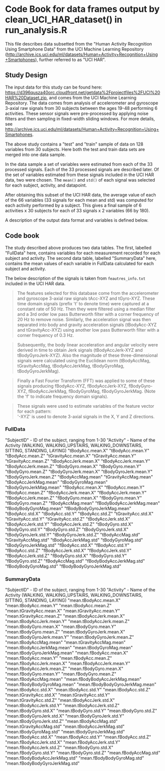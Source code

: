 # Code Book for data frames output by clean_UCI_HAR_dataset() in run_analysis.R

This file describes data subsetted from the "Human Activity Recognition Using Smartphone Data" from the UCI Machine Learning Repository (http://archive.ics.uci.edu/ml/datasets/Human+Activity+Recognition+Using+Smartphones), further referred to as "UCI HAR".

## Study Design

The input data for this study can be found here: https://d396qusza40orc.cloudfront.net/getdata%2Fprojectfiles%2FUCI%20HAR%20Dataset.zip, and comes from the UCI Machine Learning Repository. The data comes from analysis of accelerometer and gyroscope 3-axial raw signals from 30 subjects between the ages 19-48 performing 6 activities. These sensor signals were pre-processed by applying noise filters and then sampling in fixed-width sliding windows. For more details, see http://archive.ics.uci.edu/ml/datasets/Human+Activity+Recognition+Using+Smartphones.

The above study contains a "test" and "train" sample of data on 128 variables from 30 subjects. Here both the test and train data sets are merged into one data sample.

In the data sample a set of variables were estimated from each of the 33 processed signals. Each of the 33 processed signals are described later. Of the set of variables estimated from these signals included in the UCI HAR data, two were chosen. The `mean()` and `std()` of each signal was selected for each subject, activity, and datapoint.

After obtaining this subset of the UCI HAR data, the average value of each of the 66 variables (33 signals for each mean and std) was computed for each activity performed by a subject. This gives a final sample of 6 activities x 30 subjects for each of 33 signals x 2 variables (66 by 180).

A description of the output data format and variables is defined below.

## Code book

The study described above produces two data tables. The first, labelled "FullData" here, contains variables for each measurement recorded for each subject and activity. The second data table, labelled "SummaryData" here, contains the mean values of each variable in FullData calculated for each subject and activity.

The below description of the signals is taken from `feautres_info.txt` included in the UCI HAR data.

 > The features selected for this database come from the accelerometer and gyroscope 3-axial raw signals tAcc-XYZ and tGyro-XYZ. These time domain signals (prefix 't' to denote time) were captured at a constant rate of 50 Hz. Then they were filtered using a median filter and a 3rd order low pass Butterworth filter with a corner frequency of 20 Hz to remove noise. Similarly, the acceleration signal was then separated into body and gravity acceleration signals (tBodyAcc-XYZ and tGravityAcc-XYZ) using another low pass Butterworth filter with a corner frequency of 0.3 Hz. 

 > Subsequently, the body linear acceleration and angular velocity were derived in time to obtain Jerk signals (tBodyAccJerk-XYZ and tBodyGyroJerk-XYZ). Also the magnitude of these three-dimensional signals were calculated using the Euclidean norm (tBodyAccMag, tGravityAccMag, tBodyAccJerkMag, tBodyGyroMag, tBodyGyroJerkMag). 

 > Finally a Fast Fourier Transform (FFT) was applied to some of these signals producing fBodyAcc-XYZ, fBodyAccJerk-XYZ, fBodyGyro-XYZ, fBodyAccJerkMag, fBodyGyroMag, fBodyGyroJerkMag. (Note the 'f' to indicate frequency domain signals). 

 > These signals were used to estimate variables of the feature vector for each pattern:  
'-XYZ' is used to denote 3-axial signals in the X, Y and Z directions.

### FullData

"SubjectID" - ID of the subject, ranging from 1-30
"Activity" - Name of the Activity (WALKING, WALKING_UPSTAIRS, WALKING_DOWNSTAIRS, SITTING, STANDING, LAYING)
"tBodyAcc.mean.X"
"tBodyAcc.mean.Y"
"tBodyAcc.mean.Z"
"tGravityAcc.mean.X"
"tGravityAcc.mean.Y"
"tGravityAcc.mean.Z"
"tBodyAccJerk.mean.X"
"tBodyAccJerk.mean.Y"
"tBodyAccJerk.mean.Z"
"tBodyGyro.mean.X"
"tBodyGyro.mean.Y"
"tBodyGyro.mean.Z"
"tBodyGyroJerk.mean.X"
"tBodyGyroJerk.mean.Y"
"tBodyGyroJerk.mean.Z"
"tBodyAccMag.mean"
"tGravityAccMag.mean"
"tBodyAccJerkMag.mean"
"tBodyGyroMag.mean"
"tBodyGyroJerkMag.mean"
"fBodyAcc.mean.X"
"fBodyAcc.mean.Y"
"fBodyAcc.mean.Z"
"fBodyAccJerk.mean.X"
"fBodyAccJerk.mean.Y"
"fBodyAccJerk.mean.Z"
"fBodyGyro.mean.X"
"fBodyGyro.mean.Y"
"fBodyGyro.mean.Z"
"fBodyAccMag.mean"
"fBodyBodyAccJerkMag.mean"
"fBodyBodyGyroMag.mean"
"fBodyBodyGyroJerkMag.mean"
"tBodyAcc.std.X"
"tBodyAcc.std.Y"
"tBodyAcc.std.Z"
"tGravityAcc.std.X"
"tGravityAcc.std.Y"
"tGravityAcc.std.Z"
"tBodyAccJerk.std.X"
"tBodyAccJerk.std.Y"
"tBodyAccJerk.std.Z"
"tBodyGyro.std.X"
"tBodyGyro.std.Y"
"tBodyGyro.std.Z"
"tBodyGyroJerk.std.X"
"tBodyGyroJerk.std.Y"
"tBodyGyroJerk.std.Z"
"tBodyAccMag.std"
"tGravityAccMag.std"
"tBodyAccJerkMag.std"
"tBodyGyroMag.std"
"tBodyGyroJerkMag.std"
"fBodyAcc.std.X"
"fBodyAcc.std.Y"
"fBodyAcc.std.Z"
"fBodyAccJerk.std.X"
"fBodyAccJerk.std.Y"
"fBodyAccJerk.std.Z"
"fBodyGyro.std.X"
"fBodyGyro.std.Y"
"fBodyGyro.std.Z"
"fBodyAccMag.std"
"fBodyBodyAccJerkMag.std"
"fBodyBodyGyroMag.std"
"fBodyBodyGyroJerkMag.std" 

### SummaryData

"SubjectID" - ID of the subject, ranging from 1-30
"Activity" - Name of the Activity (WALKING, WALKING_UPSTAIRS, WALKING_DOWNSTAIRS, SITTING, STANDING, LAYING)
"mean.tBodyAcc.mean.X"
"mean.tBodyAcc.mean.Y"
"mean.tBodyAcc.mean.Z"
"mean.tGravityAcc.mean.X"
"mean.tGravityAcc.mean.Y"
"mean.tGravityAcc.mean.Z"
"mean.tBodyAccJerk.mean.X"
"mean.tBodyAccJerk.mean.Y"
"mean.tBodyAccJerk.mean.Z"
"mean.tBodyGyro.mean.X"
"mean.tBodyGyro.mean.Y"
"mean.tBodyGyro.mean.Z"
"mean.tBodyGyroJerk.mean.X"
"mean.tBodyGyroJerk.mean.Y"
"mean.tBodyGyroJerk.mean.Z"
"mean.tBodyAccMag.mean"
"mean.tGravityAccMag.mean"
"mean.tBodyAccJerkMag.mean"
"mean.tBodyGyroMag.mean"
"mean.tBodyGyroJerkMag.mean"
"mean.fBodyAcc.mean.X"
"mean.fBodyAcc.mean.Y"
"mean.fBodyAcc.mean.Z"
"mean.fBodyAccJerk.mean.X"
"mean.fBodyAccJerk.mean.Y"
"mean.fBodyAccJerk.mean.Z"
"mean.fBodyGyro.mean.X"
"mean.fBodyGyro.mean.Y"
"mean.fBodyGyro.mean.Z"
"mean.fBodyAccMag.mean"
"mean.fBodyBodyAccJerkMag.mean"
"mean.fBodyBodyGyroMag.mean"
"mean.fBodyBodyGyroJerkMag.mean"
"mean.tBodyAcc.std.X"
"mean.tBodyAcc.std.Y"
"mean.tBodyAcc.std.Z"
"mean.tGravityAcc.std.X"
"mean.tGravityAcc.std.Y"
"mean.tGravityAcc.std.Z"
"mean.tBodyAccJerk.std.X"
"mean.tBodyAccJerk.std.Y"
"mean.tBodyAccJerk.std.Z"
"mean.tBodyGyro.std.X"
"mean.tBodyGyro.std.Y"
"mean.tBodyGyro.std.Z"
"mean.tBodyGyroJerk.std.X"
"mean.tBodyGyroJerk.std.Y"
"mean.tBodyGyroJerk.std.Z"
"mean.tBodyAccMag.std"
"mean.tGravityAccMag.std"
"mean.tBodyAccJerkMag.std"
"mean.tBodyGyroMag.std"
"mean.tBodyGyroJerkMag.std"
"mean.fBodyAcc.std.X"
"mean.fBodyAcc.std.Y"
"mean.fBodyAcc.std.Z"
"mean.fBodyAccJerk.std.X"
"mean.fBodyAccJerk.std.Y"
"mean.fBodyAccJerk.std.Z"
"mean.fBodyGyro.std.X"
"mean.fBodyGyro.std.Y"
"mean.fBodyGyro.std.Z"
"mean.fBodyAccMag.std"
"mean.fBodyBodyAccJerkMag.std"
"mean.fBodyBodyGyroMag.std"
"mean.fBodyBodyGyroJerkMag.std" 
